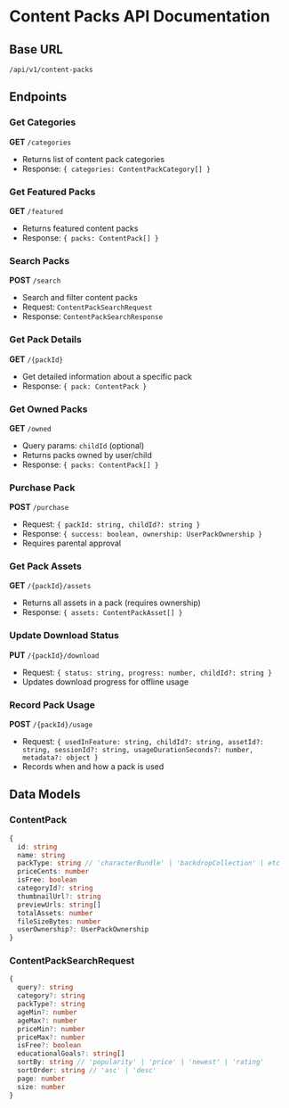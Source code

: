 # Content Packs API Documentation

## Base URL
`/api/v1/content-packs`

## Endpoints

### Get Categories
**GET** `/categories`
- Returns list of content pack categories
- Response: `{ categories: ContentPackCategory[] }`

### Get Featured Packs
**GET** `/featured`
- Returns featured content packs
- Response: `{ packs: ContentPack[] }`

### Search Packs
**POST** `/search`
- Search and filter content packs
- Request: `ContentPackSearchRequest`
- Response: `ContentPackSearchResponse`

### Get Pack Details
**GET** `/{packId}`
- Get detailed information about a specific pack
- Response: `{ pack: ContentPack }`

### Get Owned Packs
**GET** `/owned`
- Query params: `childId` (optional)
- Returns packs owned by user/child
- Response: `{ packs: ContentPack[] }`

### Purchase Pack
**POST** `/purchase`
- Request: `{ packId: string, childId?: string }`
- Response: `{ success: boolean, ownership: UserPackOwnership }`
- Requires parental approval

### Get Pack Assets
**GET** `/{packId}/assets`
- Returns all assets in a pack (requires ownership)
- Response: `{ assets: ContentPackAsset[] }`

### Update Download Status
**PUT** `/{packId}/download`
- Request: `{ status: string, progress: number, childId?: string }`
- Updates download progress for offline usage

### Record Pack Usage
**POST** `/{packId}/usage`
- Request: `{ usedInFeature: string, childId?: string, assetId?: string, sessionId?: string, usageDurationSeconds?: number, metadata?: object }`
- Records when and how a pack is used

## Data Models

### ContentPack
```typescript
{
  id: string
  name: string
  packType: string // 'characterBundle' | 'backdropCollection' | etc
  priceCents: number
  isFree: boolean
  categoryId?: string
  thumbnailUrl?: string
  previewUrls: string[]
  totalAssets: number
  fileSizeBytes: number
  userOwnership?: UserPackOwnership
}
```

### ContentPackSearchRequest
```typescript
{
  query?: string
  category?: string
  packType?: string
  ageMin?: number
  ageMax?: number
  priceMin?: number
  priceMax?: number
  isFree?: boolean
  educationalGoals?: string[]
  sortBy: string // 'popularity' | 'price' | 'newest' | 'rating'
  sortOrder: string // 'asc' | 'desc'
  page: number
  size: number
}
```